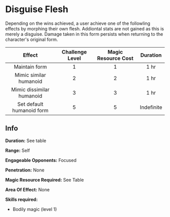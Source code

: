# Disguise Flesh

Depending on the wins achieved, a user achieve one of the followling effects by morphing their own flesh. Addiontal stats are not gained as this is merely a disguise. Damage taken in this form persists when returning to the character's original form.

|          Effect          | Challenge Level | Magic Resource Cost |  Duration  |
| :-----------------------: | :-------------: | :-----------------: | :--------: |
|       Maintain form       |        1        |          1          |    1 hr    |
|  Mimic similar humanoid  |        2        |          2          |    1 hr    |
| Mimic dissimilar humanoid |        3        |          3          |    1 hr    |
| Set default humanoid form |        5        |          5          | Indefinite |

## Info

**Duration:** See table

**Range:** Self

**Engageable Opponents:** Focused

**Penetration:** None

**Magic Resource Required:** See Table

**Area Of Effect:** None

**Skills required:**

- Bodily magic (level 1)
